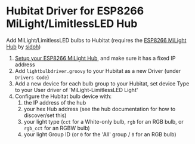 # Hubitat Driver for ESP8266 MiLight/LimitlessLED Hub
Add MiLight/LimitlessLED bulbs to Hubitat (requires the [ESP8266 MiLight Hub](https://github.com/sidoh/esp8266_milight_hub) by [sidoh](https://github.com/sidoh))

1. [Setup your ESP8266 MiLight Hub](https://blog.christophermullins.com/2017/02/11/milight-wifi-gateway-emulator-on-an-esp8266/), and make sure it has a fixed IP address
2. Add `lightbulbdriver.groovy` to your Hubitat as a new Driver (under `Drivers Code`)
3. Add a new device for each bulb group to your Hubitat, set device Type to your User driver of 'MiLight-LimitlessLED Light'
4. Configure the Hubitat bulb device with:
    1. the IP address of the hub
    2. your hex Hub address (see the hub documentation for how to discover/set this)
    3. your light type (`cct` for a White-only bulb, `rgb` for an RGB bulb, or `rgb_cct` for an RGBW bulb)
    4. your light Group ID (or `0` for the 'All' group / `0` for an RGB bulb)